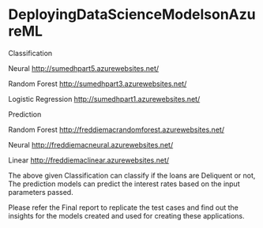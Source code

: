 # DeployingDataScienceModelsonAzureML

Classification 

Neural
http://sumedhpart5.azurewebsites.net/

Random Forest
http://sumedhpart3.azurewebsites.net/

Logistic Regression
http://sumedhpart1.azurewebsites.net/

Prediction

Random Forest
http://freddiemacrandomforest.azurewebsites.net/

Neural 
http://freddiemacneural.azurewebsites.net/

Linear
http://freddiemaclinear.azurewebsites.net/

The above given Classification can classify if the loans are Deliquent or not, The prediction models can predict the interest rates based on the input parameters passed.

Please refer the Final report to replicate the test cases and find out the insights for the models created and used for creating these applications.
